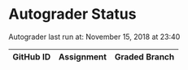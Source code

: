 # Autograder Status
Autograder last run at: November 15, 2018 at 23:40

| GitHub ID | Assignment | Graded Branch |
|-----------|------------|---------------|
